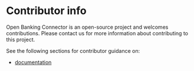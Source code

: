 # Contributor info

Open Banking Connector is an open-source project and welcomes contributions. Please contact us for more information
about contributing to this project.

See the following sections for contributor guidance on:

- [documentation](./documentation/README.md)

